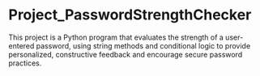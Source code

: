 # Project_PasswordStrengthChecker

This project is a Python program that evaluates the strength of a user-entered password, using string methods and conditional logic to provide personalized, constructive feedback and encourage secure password practices.